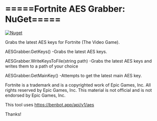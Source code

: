 # =====Fortnite AES Grabber: NuGet=====

[![Nuget](https://img.shields.io/nuget/v/Fortnite.AES?style=flat-square)](https://www.nuget.org/packages/Fortnite.AES)

Grabs the latest AES keys for Fortnite (The Video Game).

AESGrabber.GetKeys()
-Grabs the latest AES keys.

AESGrabber.WriteKeysToFile(string path)
-Grabs the latest AES keys and writes them to a path of your choice

AESGrabber.GetMainKey()
-Attempts to get the latest main AES key.

Fortnite is a trademark and is a copyrighted work of Epic Games, Inc. All rights reserved by Epic Games, Inc. This material is not official and is not
endorsed by Epic Games, Inc.

This tool uses https://benbot.app/api/v1/aes

Thanks!
